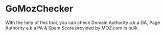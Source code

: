 # GoMozChecker
With the help of this tool, you can check Domain Authority a.k.a DA, Page Authority a.k.a PA &amp; Spam Score provided by MOZ.com in bulk.
